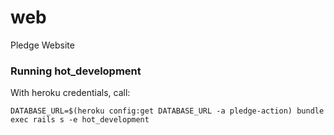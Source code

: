 # web
Pledge Website



### Running hot_development
With heroku credentials, call:
```
DATABASE_URL=$(heroku config:get DATABASE_URL -a pledge-action) bundle exec rails s -e hot_development
```
